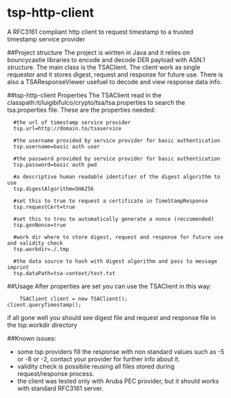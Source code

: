 # tsp-http-client
A RFC3161 compliant http client to request timestamp to a trusted timestamp service provider

##Project structure
The project is wirtten in Java and it relies on bouncycastle libraries to encode and decode DER payload with ASN.1 structure. The main class is the TSAClient. The client work as single requestor and it stores digest, request and response for future use. There is also a TSAResponseViewer usefuel to decode and view response data info.

##tsp-http-client Properties
The TSAClient read in the classpath:it/luigibifulco/crypto/tsa/tsa.properties to search the tsa.properties file. These are the properties needed:

      #the url of timestamp service provider
      tsp.url=http://domain.to/tsaservice
      
      #the username provided by service provider for basic authentication
      tsp.username=basic auth user
      
      #the password provided by service provider for basic authentication
      tsp.password=basic auth pwd
      
      #a descriptive human readable identifier of the digest algorithm to use      
      tsp.digestAlgorithm=SHA256
      
      #set this to true to request a certificate in TimeStampResponse
      tsp.requestCert=true
      
      #set this to treu to automatically generate a nonce (reccomended)
      tsp.genNonce=true
      
      #work dir where to store digest, request and response for future use and validity check
      tsp.workdir=./.tmp
      
      #the data source to hash with digest algorithm and pass to message imprint
      tsp.dataPath=tsa-context/test.txt

##Usage
After properties are set you can use the TSAClient in this way:

        TSAClient client = new TSAClient();
	client.queryTimestamp();
      
if all gone well you should see digest file and request and response file in the tsp.workdir directory

##Known issues:

 - some tsp providers fill the response with non standard values such as -5 or -8 or -2, contact your provider for further info about it.
 - validity check is possibile reusing all files stored during request/response process.
 - the client was tested only with Aruba PEC provider, but it should works with standard RFC3161 server.
 
